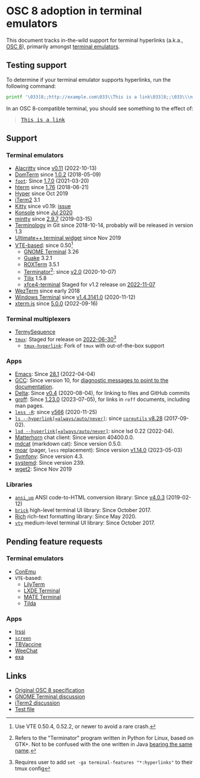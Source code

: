 OSC 8 adoption in terminal emulators
====================================
This document tracks in-the-wild support for terminal hyperlinks (a.k.a., [OSC 8](https://gist.github.com/egmontkob/eb114294efbcd5adb1944c9f3cb5feda)), primarily amongst [terminal emulators](https://en.wikipedia.org/wiki/List_of_terminal_emulators).


Testing support
---------------
To determine if your terminal emulator supports hyperlinks, run the following command:

```sh
printf '\033]8;;http://example.com\033\\This is a link\033]8;;\033\\\n'
```

In an OSC 8-compatible terminal, you should see something to the effect of:

> <samp><a href="http://example.com">This is a link</a></samp>


Support
-------
### Terminal emulators
- [Alacritty](https://github.com/alacritty/alacritty/) since [v0.11](https://github.com/alacritty/alacritty/releases/tag/v0.11.0) (2022-10-13)
- [DomTerm](https://domterm.org/) since [1.0.2](https://github.com/PerBothner/DomTerm/commit/19771fa894634d2423d6d097c8203892254dbcf4) (2018-05-09)
- [`foot`](https://codeberg.org/dnkl/foot/): Since [1.7.0](https://codeberg.org/dnkl/foot/releases/tag/1.7.0) (2021-03-20)
- [hterm](https://chromium.googlesource.com/apps/libapps/+/master/hterm) since [1.76](https://github.com/chromium/hterm/releases/tag/v1.76) (2018-06-21)
- [Hyper](https://hyper.is/) since Oct 2019
- [iTerm2](http://iterm2.com/) 3.1
- [Kitty](https://github.com/kovidgoyal/kitty/issues/68) since v0.19: [issue](https://github.com/kovidgoyal/kitty/issues/68)
- [Konsole](https://konsole.kde.org/) since [Jul 2020](https://invent.kde.org/utilities/konsole/-/merge_requests/138)
- [mintty](http://mintty.github.io/) since [2.9.7](https://github.com/mintty/mintty/releases/tag/2.9.7) (2019-03-15)
- [Terminology](https://www.enlightenment.org/about-terminology) in Git since 2018-10-14, probably will be released in version 1.3
- [Ultimate++ terminal widget](https://github.com/ismail-yilmaz/upp-components/tree/master/CtrlLib/Terminal) since Nov 2019
- [VTE-based](https://wiki.gnome.org/Apps/Terminal/VTE): since 0.50[^1]
  - [GNOME Terminal](https://wiki.gnome.org/Apps/Terminal) 3.26
  - [Guake](http://guake-project.org/) 3.2.1
  - [ROXTerm](https://github.com/realh/roxterm) 3.5.1
  - [Terminator](https://github.com/gnome-terminator/terminator)[^2]: since [v2.0](https://github.com/gnome-terminator/terminator/blob/v2.0/CHANGELOG.md) (2020-10-07)
  - [Tilix](https://github.com/gnunn1/tilix) 1.5.8
  - [xfce4-terminal](https://docs.xfce.org/apps/xfce4-terminal/start) Staged for v1.2 release on [2022-11-07](https://gitlab.xfce.org/apps/xfce4-terminal/-/commit/56334dbcda7bd54fca681d3de6cb63014dbf08b0)
- [WezTerm](http://wezfurlong.org/wezterm/index.html) since early 2018
- [Windows Terminal](https://github.com/microsoft/terminal/issues/204) since [v1.4.3141.0](https://github.com/microsoft/terminal/releases/tag/v1.4.3141.0) (2020-11-12)
- [xterm.js](https://xtermjs.org/) since [5.0.0](https://github.com/xtermjs/xterm.js/releases/tag/5.0.0) (2022-09-16)

### Terminal multiplexers
- [TermySequence](https://termysequence.io/)
- [`tmux`](https://github.com/tmux/tmux): Staged for release on [2022-06-30](https://github.com/tmux/tmux/commit/cdacc12ce305ad2f3e65e2a01328a988e3200b51)[^3]
  - [`tmux-hyperlink`](https://github.com/ppwwyyxx/tmux-hyperlink): Fork of `tmux` with out-of-the-box support

### Apps
- [Emacs](https://www.gnu.org/software/emacs/): Since [28.1](https://www.gnu.org/software/emacs/news/NEWS.28.1) (2022-04-04)
- [GCC](https://gcc.gnu.org/): Since version 10, for [diagnostic messages to point to the documentation](https://gcc.gnu.org/onlinedocs/gcc-10.1.0/gcc/Diagnostic-Message-Formatting-Options.html#index-fdiagnostics-urls).
- [Delta](https://github.com/dandavison/delta): Since [v0.4](https://github.com/dandavison/delta/releases/tag/0.4.0) (2020-08-04), for linking to files and GitHub commits
- [groff](https://www.gnu.org/software/groff/): Since [1.23.0](https://git.savannah.gnu.org/cgit/groff.git/tag/?h=1.23.0) (2023-07-05), for links in `roff` documents, including man pages.
- [`less -R`](http://greenwoodsoftware.com/less/): since [v566](https://github.com/gwsw/less/commit/0f810ef16781bf0f59690be63af876bddabf68bf) (2020-11-25)
- [`ls --hyperlink[=always/auto/never]`](https://www.gnu.org/software/coreutils/manual/html_node/ls-invocation.html#ls-invocation): since [`coreutils` v8.28](https://github.com/coreutils/coreutils/blob/v8.28/NEWS#L88-L89) (2017-09-02).
- [`lsd --hyperlink[=always/auto/never]`](https://github.com/Peltoche/lsd/): since lsd 0.22 (2022-04).
- [Matterhorn](https://github.com/matterhorn-chat/matterhorn) chat client: Since version 40400.0.0.
- [mdcat](https://github.com/lunaryorn/mdcat) (markdown cat): Since version 0.5.0.
- [moar](https://github.com/walles/moar) (pager, `less` replacement): Since version [v1.14.0](https://github.com/walles/moar/releases/tag/v1.14.0) (2023-05-03)
- [Symfony](https://symfony.com/): Since version 4.3.
- [systemd](https://github.com/systemd/systemd): Since version 239.
- [wget2](https://gitlab.com/gnuwget/wget2/): Since Nov 2019


### Libraries
- [`ansi_up`](https://github.com/drudru/ansi_up/) ANSI code-to-HTML conversion library: Since [v4.0.3](https://github.com/drudru/ansi_up/releases/tag/v4.0.3) (2019-02-12)
- [`brick`](https://hackage.haskell.org/package/brick) high-level terminal UI library: Since October 2017.
- [Rich](https://github.com/willmcgugan/rich) rich-text formatting library: Since May 2020.
- [`vty`](https://hackage.haskell.org/package/vty) medium-level terminal UI library: Since October 2017.


Pending feature requests
------------------------
### Terminal emulators
- [ConEmu](https://github.com/Maximus5/ConEmu/issues/2078)
- `VTE`-based:
  - [LilyTerm](https://github.com/Tetralet/LilyTerm/issues/117)
  - [LXDE Terminal](https://sourceforge.net/p/lxde/bugs/870/)
  - [MATE Terminal](https://github.com/mate-desktop/mate-terminal/issues/175)
  - [Tilda](https://github.com/lanoxx/tilda/issues/285)

### Apps
- [Irssi](https://github.com/irssi/irssi/issues/700)
- [`screen`](https://savannah.gnu.org/bugs/index.php?50952)
- [TBVaccine](https://github.com/skorokithakis/tbvaccine/issues/37)
- [WeeChat](https://github.com/weechat/weechat/issues/1252)
- [exa](https://github.com/ogham/exa/issues/396)


Links
-----
- [Original OSC 8 specification](https://gist.github.com/egmontkob/eb114294efbcd5adb1944c9f3cb5feda)
- [GNOME Terminal discussion](https://bugzilla.gnome.org/show_bug.cgi?id=779734)
- [iTerm2 discussion](https://gitlab.com/gnachman/iterm2/issues/5158)
- [Test file](https://git.gnome.org/browse/vte/plain/perf/hyperlink-demo.txt)


<!-- Footnotes -->
[^1]: Use VTE 0.50.4, 0.52.2, or newer to avoid a rare crash.
[^2]: Refers to the "Terminator" program written in Python for Linux, based on GTK+. Not to be confused with the one written in Java [bearing the same name](https://code.google.com/archive/p/jessies/wikis/Terminator.wiki).
[^3]: Requires user to add `set -ga terminal-features "*:hyperlinks"` to their tmux config
